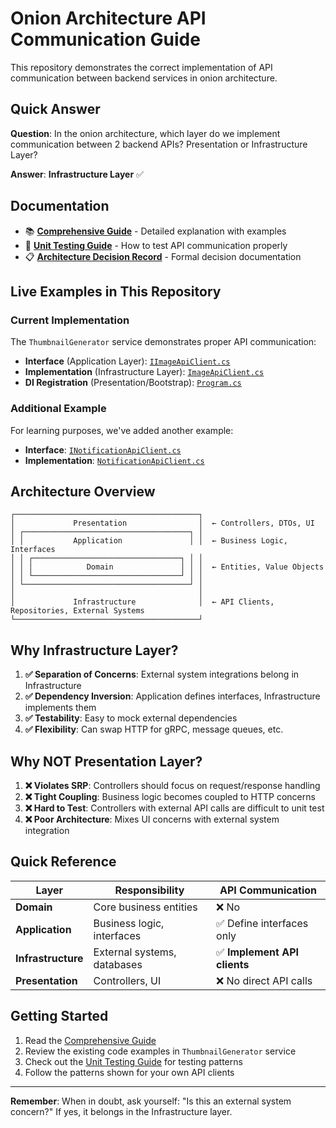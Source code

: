 # Onion Architecture API Communication Guide

This repository demonstrates the correct implementation of API communication between backend services in onion architecture.

## Quick Answer

**Question**: In the onion architecture, which layer do we implement communication between 2 backend APIs? Presentation or Infrastructure Layer?

**Answer**: **Infrastructure Layer** ✅

## Documentation

- 📚 [**Comprehensive Guide**](ONION_ARCHITECTURE_API_COMMUNICATION.md) - Detailed explanation with examples
- 🧪 [**Unit Testing Guide**](UNIT_TESTING_API_COMMUNICATION.md) - How to test API communication properly  
- 📋 [**Architecture Decision Record**](docs/ADR-001-API-Communication-Infrastructure-Layer.md) - Formal decision documentation

## Live Examples in This Repository

### Current Implementation
The `ThumbnailGenerator` service demonstrates proper API communication:

- **Interface** (Application Layer): [`IImageApiClient.cs`](ImgThumbnailApp/ThumbnailGenerator/Core/Application/Interfaces/IImageApiClient.cs)
- **Implementation** (Infrastructure Layer): [`ImageApiClient.cs`](ImgThumbnailApp/ThumbnailGenerator/Infrastructure/APIClients/ImageApiClient.cs)
- **DI Registration** (Presentation/Bootstrap): [`Program.cs`](ImgThumbnailApp/ThumbnailGenerator/Program.cs)

### Additional Example
For learning purposes, we've added another example:

- **Interface**: [`INotificationApiClient.cs`](ImgThumbnailApp/ThumbnailGenerator/Core/Application/Interfaces/INotificationApiClient.cs)
- **Implementation**: [`NotificationApiClient.cs`](ImgThumbnailApp/ThumbnailGenerator/Infrastructure/APIClients/NotificationApiClient.cs)

## Architecture Overview

```
┌─────────────────────────────────────────┐
│             Presentation                │  ← Controllers, DTOs, UI
│ ┌─────────────────────────────────────┐ │
│ │           Application               │ │  ← Business Logic, Interfaces
│ │ ┌─────────────────────────────────┐ │ │
│ │ │            Domain               │ │ │  ← Entities, Value Objects
│ │ └─────────────────────────────────┘ │ │
│ └─────────────────────────────────────┘ │
│                                         │
│             Infrastructure              │  ← API Clients, Repositories, External Systems
└─────────────────────────────────────────┘
```

## Why Infrastructure Layer?

1. **✅ Separation of Concerns**: External system integrations belong in Infrastructure
2. **✅ Dependency Inversion**: Application defines interfaces, Infrastructure implements them
3. **✅ Testability**: Easy to mock external dependencies
4. **✅ Flexibility**: Can swap HTTP for gRPC, message queues, etc.

## Why NOT Presentation Layer?

1. **❌ Violates SRP**: Controllers should focus on request/response handling
2. **❌ Tight Coupling**: Business logic becomes coupled to HTTP concerns  
3. **❌ Hard to Test**: Controllers with external API calls are difficult to unit test
4. **❌ Poor Architecture**: Mixes UI concerns with external system integration

## Quick Reference

| Layer | Responsibility | API Communication |
|-------|---------------|-------------------|
| **Domain** | Core business entities | ❌ No |
| **Application** | Business logic, interfaces | ✅ Define interfaces only |
| **Infrastructure** | External systems, databases | ✅ **Implement API clients** |
| **Presentation** | Controllers, UI | ❌ No direct API calls |

## Getting Started

1. Read the [Comprehensive Guide](ONION_ARCHITECTURE_API_COMMUNICATION.md)
2. Review the existing code examples in `ThumbnailGenerator` service
3. Check out the [Unit Testing Guide](UNIT_TESTING_API_COMMUNICATION.md) for testing patterns
4. Follow the patterns shown for your own API clients

---

**Remember**: When in doubt, ask yourself: "Is this an external system concern?" If yes, it belongs in the Infrastructure layer.